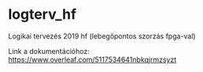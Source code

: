 # logterv_hf
Logikai tervezés 2019 hf (lebegőpontos szorzás fpga-val)

Link a dokumentációhoz:
https://www.overleaf.com/5117534641nbkqjrmzsyzt